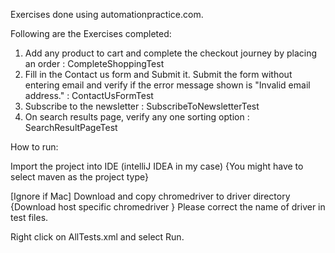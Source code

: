 Exercises done using automationpractice.com.

Following are the Exercises completed:


1. Add any product to cart and complete the checkout journey by placing an order
:    CompleteShoppingTest
2. Fill in the Contact us form and Submit it. Submit the form without entering email and verify if the error message shown is "Invalid email address."
:    ContactUsFormTest
3. Subscribe to the newsletter
:    SubscribeToNewsletterTest
4. On search results page, verify any one sorting option
:    SearchResultPageTest


How to run: 

Import the project into IDE (intelliJ IDEA in my case) {You might have to select maven as the project type}

[Ignore if Mac]
Download and copy chromedriver to driver directory {Download host specific chromedriver }
Please correct the name of driver in test files.


Right click on AllTests.xml and select Run. 